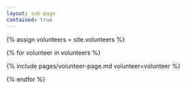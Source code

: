 ```yaml
---
layout: sub-page
contained: true
---
```


{% assign volunteers = site.volunteers  %}

{% for volunteer in volunteers %}

  {% include pages/volunteer-page.md volunteer=volunteer %}

{% endfor %}

